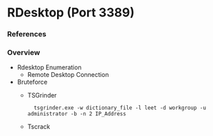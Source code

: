 <!---------------------------------------------------------------------------------
Copyright: (c) BLS OPS LLC.
This program is free software: you can redistribute it and/or modify
it under the terms of the GNU General Public License as published by
the Free Software Foundation, version 3.
This program is distributed in the hope that it will be useful,
but WITHOUT ANY WARRANTY; without even the implied warranty of
MERCHANTABILITY or FITNESS FOR A PARTICULAR PURPOSE. See the
GNU General Public License for more details.
You should have received a copy of the GNU General Public License
along with this program. If not, see <https://www.gnu.org/licenses/>.
--------------------------------------------------------------------------------->
# RDesktop (Port 3389)
### References

### Overview
* Rdesktop Enumeration
	* Remote Desktop Connection
* Bruteforce
	* TSGrinder

            tsgrinder.exe -w dictionary_file -l leet -d workgroup -u administrator -b -n 2 IP_Address
	* Tscrack